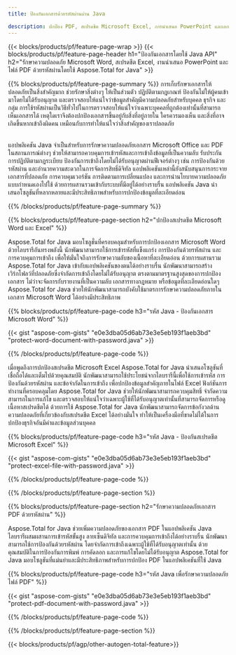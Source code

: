 ```yaml
---
title: ป้องกันเอกสารด้วยรหัสผ่านผ่าน Java 

description: ปกป้อง PDF, สเปรดชีต Microsoft Excel, การนำเสนอ PowerPoint และเอกสาร Word ผ่านแอปพลิเคชัน Java ของคุณ ใช้รหัสผ่านได้อย่างง่ายดาย
---
```


{{< blocks/products/pf/feature-page-wrap >}}
{{< blocks/products/pf/feature-page-header h1="ป้องกันเอกสารโดยใช้ Java API" h2="รักษาความปลอดภัย Microsoft Word, สเปรดชีต Excel, งานนำเสนอ PowerPoint และไฟล์ PDF ด้วยรหัสผ่านโดยใช้ Aspose.Total for Java" >}}

{{% blocks/products/pf/feature-page-summary %}}
การเก็บรักษาเอกสารให้ปลอดภัยเป็นสิ่งสำคัญมาก ช่วยรักษาสิ่งต่างๆ ให้เป็นส่วนตัว ปฏิบัติตามกฎเกณฑ์ ป้องกันไม่ให้ผู้คนเข้ามาโดยไม่ได้รับอนุญาต และตรวจสอบให้แน่ใจว่าข้อมูลสำคัญมีความปลอดภัยสำหรับบุคคล ธุรกิจ และกลุ่ม การใช้รหัสผ่านเป็นวิธีทั่วไปในการตรวจสอบให้แน่ใจว่าเฉพาะบุคคลที่ถูกต้องเท่านั้นที่สามารถเห็นเอกสารได้ เหตุใดเราจึงต้องปกป้องเอกสารขึ้นอยู่กับสิ่งที่อยู่ภายใน ใครควรมองเห็น และสิ่งที่อาจเกิดขึ้นหากเข้าถึงผิดคน เหมือนกับการทำให้แน่ใจว่าสิ่งสำคัญของเราปลอดภัย <br /><br />

แอปพลิเคชัน Java จำเป็นสำหรับการรักษาความปลอดภัยเอกสาร Microsoft Office และ PDF ในสถานการณ์ต่างๆ ช่วยให้สามารถควบคุมการเข้ารหัสและการเข้าถึงข้อมูลที่เป็นความลับ รับประกันการปฏิบัติตามกฎระเบียบ ป้องกันการเข้าถึงโดยไม่ได้รับอนุญาตผ่านฟีเจอร์ต่างๆ เช่น การป้องกันด้วยรหัสผ่าน และอำนวยความสะดวกในการจัดการสิทธิ์ดิจิทัล แอปพลิเคชันเหล่านี้ยังสนับสนุนการกระจายเอกสารที่ปลอดภัย การควบคุมเวอร์ชัน การติดตามการเปลี่ยนแปลง และการนำนโยบายความปลอดภัยแบบกำหนดเองไปใช้ ด้วยการผสานรวมเข้ากับระบบที่มีอยู่ได้อย่างราบรื่น แอปพลิเคชัน Java นำเสนอโซลูชันที่หลากหลายและมีประสิทธิภาพสำหรับการปกป้องข้อมูลที่ละเอียดอ่อน

{{% /blocks/products/pf/feature-page-summary  %}}


{{% blocks/products/pf/feature-page-section  h2="ปกป้องสเปรดชีต Microsoft Word และ Excel" %}}

Aspose.Total for Java มอบโซลูชั่นที่ครอบคลุมสำหรับการปกป้องเอกสาร Microsoft Word ด้วยไลบรารีอันทรงพลังนี้ นักพัฒนาสามารถใช้การเข้ารหัสที่แข็งแกร่ง การป้องกันด้วยรหัสผ่าน และการควบคุมการเข้าถึง เพื่อให้มั่นใจถึงการรักษาความลับของเนื้อหาที่ละเอียดอ่อน ด้วยการผสานรวม Aspose.Total for Java เข้ากับแอปพลิเคชันของตนได้อย่างราบรื่น นักพัฒนาสามารถสร้างเวิร์กโฟลว์ที่ปลอดภัยซึ่งจำกัดการเข้าถึงโดยไม่ได้รับอนุญาต ตรงตามมาตรฐานสูงสุดของการปกป้องเอกสาร ไม่ว่าจะจัดการกับรายงานที่เป็นความลับ เอกสารทางกฎหมาย หรือข้อมูลที่ละเอียดอ่อนใดๆ Aspose.Total for Java ช่วยให้นักพัฒนาสามารถบังคับใช้มาตรการรักษาความปลอดภัยภายในเอกสาร Microsoft Word ได้อย่างมีประสิทธิภาพ <br />

{{% blocks/products/pf/feature-page-code h3="รหัส Java - ป้องกันเอกสาร Microsoft Word" %}}

{{< gist "aspose-com-gists" "e0e3dba05d6ab73e3e5eb193f1aeb3bd" "protect-word-document-with-password.java" >}}

{{% /blocks/products/pf/feature-page-code  %}}

เมื่อพูดถึงการปกป้องสเปรดชีต Microsoft Excel Aspose.Total for Java นำเสนอโซลูชันที่เชื่อถือได้และเต็มไปด้วยคุณสมบัติ นักพัฒนาสามารถใช้ประโยชน์จากไลบรารีนี้เพื่อใช้การเข้ารหัส การป้องกันด้วยรหัสผ่าน และข้อจำกัดในการเข้าถึง เพื่อปกป้องข้อมูลสำคัญภายในไฟล์ Excel ฟังก์ชันการทำงานที่ครอบคลุมโดย Aspose.Total for Java ช่วยให้นักพัฒนาสามารถควบคุมสิทธิ์ จำกัดความสามารถในการแก้ไข และตรวจสอบให้แน่ใจว่าเฉพาะผู้ใช้ที่ได้รับอนุญาตเท่านั้นที่สามารถจัดการหรือดูเนื้อหาสเปรดชีตได้ ด้วยการใช้ Aspose.Total for Java นักพัฒนาสามารถจัดการข้อกังวลด้านความปลอดภัยที่เกี่ยวข้องกับสเปรดชีต Excel ได้อย่างมั่นใจ ทำให้เป็นเครื่องมือที่ขาดไม่ได้ในการปกป้องธุรกิจอันมีค่าและข้อมูลส่วนบุคคล

{{% blocks/products/pf/feature-page-code h3="รหัส Java - ป้องกันสเปรดชีต Microsoft Excel" %}}

{{< gist "aspose-com-gists" "e0e3dba05d6ab73e3e5eb193f1aeb3bd" "protect-excel-file-with-password.java" >}}

{{% /blocks/products/pf/feature-page-code  %}}

{{% /blocks/products/pf/feature-page-section %}}

{{% blocks/products/pf/feature-page-section  h2="รักษาความปลอดภัยเอกสาร PDF ด้วยรหัสผ่าน" %}}

Aspose.Total for Java ช่วยเพิ่มความปลอดภัยของเอกสาร PDF ในแอปพลิเคชัน Java ไลบรารีผสมผสานการเข้ารหัสขั้นสูง ลายเซ็นดิจิทัล และการควบคุมการเข้าถึงได้อย่างราบรื่น นักพัฒนาสามารถใช้การป้องกันด้วยรหัสผ่าน โดยจำกัดการเข้าถึงเฉพาะผู้ใช้ที่ได้รับอนุญาตเท่านั้น ด้วยคุณสมบัติในการป้องกันการพิมพ์ การคัดลอก และการแก้ไขโดยไม่ได้รับอนุญาต Aspose.Total for Java มอบโซลูชันที่แม่นยำและมีประสิทธิภาพสำหรับการปกป้อง PDF ในแอปพลิเคชันที่ใช้ Java <br />

{{% blocks/products/pf/feature-page-code h3="รหัส Java เพื่อรักษาความปลอดภัยไฟล์ PDF" %}}

{{< gist "aspose-com-gists" "e0e3dba05d6ab73e3e5eb193f1aeb3bd" "protect-pdf-document-with-password.java" >}}

{{% /blocks/products/pf/feature-page-code  %}}

{{% /blocks/products/pf/feature-page-section %}}

{{< blocks/products/pf/agp/other-autogen-total-feature>}}